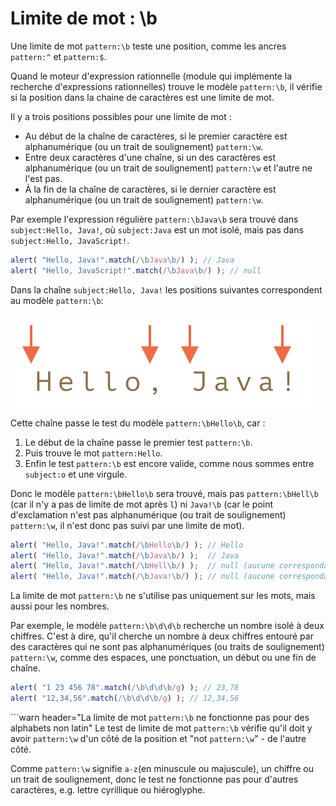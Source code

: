 # Limite de mot : \b

Une limite de mot `pattern:\b` teste une position, comme les ancres `pattern:^` et `pattern:$`.

Quand le moteur d'expression rationnelle (module qui implémente la recherche d'expressions rationnelles) trouve le modèle `pattern:\b`, il vérifie si la position dans la chaine de caractères est une limite de mot.

Il y a trois positions possibles pour une limite de mot :

- Au début de la chaîne de caractères, si le premier caractère est alphanumérique (ou un trait de soulignement) `pattern:\w`.
- Entre deux caractères d'une chaîne, si un des caractères est alphanumérique (ou un trait de soulignement) `pattern:\w` et l'autre ne l'est pas.
- À la fin de la chaîne de caractères, si le dernier caractère est alphanumérique (ou un trait de soulignement) `pattern:\w`.

Par exemple l'expression régulière `pattern:\bJava\b` sera trouvé dans `subject:Hello, Java!`, où `subject:Java` est un mot isolé, mais pas dans `subject:Hello, JavaScript!`.

```js run
alert( "Hello, Java!".match(/\bJava\b/) ); // Java
alert( "Hello, JavaScript!".match(/\bJava\b/) ); // null
```

Dans la chaîne `subject:Hello, Java!` les positions suivantes correspondent au modèle `pattern:\b`:

![](hello-java-boundaries.svg)

Cette chaîne passe le test du modèle `pattern:\bHello\b`, car :

1. Le début de la chaîne passe le premier test `pattern:\b`.
2. Puis trouve le mot `pattern:Hello`.
3. Enfin le test `pattern:\b` est encore valide, comme nous sommes entre `subject:o` et une virgule.

Donc le modèle `pattern:\bHello\b` sera trouvé, mais pas `pattern:\bHell\b` (car il n'y a pas de limite de mot après `l`) ni `Java!\b` (car le point d'exclamation n'est pas alphanumérique (ou trait de soulignement) `pattern:\w`, il n'est donc pas suivi par une limite de mot).

```js run
alert( "Hello, Java!".match(/\bHello\b/) ); // Hello
alert( "Hello, Java!".match(/\bJava\b/) );  // Java
alert( "Hello, Java!".match(/\bHell\b/) );  // null (aucune correspondance)
alert( "Hello, Java!".match(/\bJava!\b/) ); // null (aucune correspondance)
```

La limite de mot `pattern:\b` ne s'utilise pas uniquement sur les mots, mais aussi pour les nombres.

Par exemple, le modèle `pattern:\b\d\d\b` recherche un nombre isolé à deux chiffres. C'est à dire, qu'il cherche un nombre à deux chiffres entouré par des caractères qui ne sont pas alphanumériques (ou traits de soulignement) `pattern:\w`, comme des espaces, une ponctuation, un début ou une fin de chaîne.

```js run
alert( "1 23 456 78".match(/\b\d\d\b/g) ); // 23,78
alert( "12,34,56".match(/\b\d\d\b/g) ); // 12,34,56
```

```warn header="La limite de mot `pattern:\b` ne fonctionne pas pour des alphabets non latin"
Le test de limite de mot `pattern:\b` vérifie qu'il doit y avoir `pattern:\w` d'un côté de la position et "not `pattern:\w`" - de l'autre côté.

Comme `pattern:\w` signifie `a-z`(en minuscule ou majuscule), un chiffre ou un trait de soulignement, donc le test ne fonctionne pas pour d'autres caractères, e.g. lettre cyrillique ou hiéroglyphe.
```
